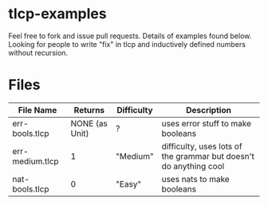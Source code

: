 # tlcp-examples
Feel free to fork and issue pull requests. Details of examples found below. Looking for people to write "fix" in tlcp and inductively defined numbers without recursion. 

# Files

| File Name     | Returns       | Difficulty| Description |
| ------------- | ------------- | ------------- | ------------- |
| err-bools.tlcp | NONE (as Unit) | ? | uses error stuff to make booleans |
| err-medium.tlcp  | 1 | "Medium" | difficulty, uses lots of the grammar but doesn't do anything cool |
| nat-bools.tlcp | 0 | "Easy" | uses nats to make booleans|
